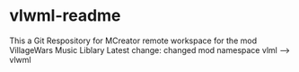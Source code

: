 # vlwml-readme
This a Git Respository for MCreator remote workspace for the mod VillageWars Music Liblary
Latest change: changed mod namespace vlml --> vlwml
